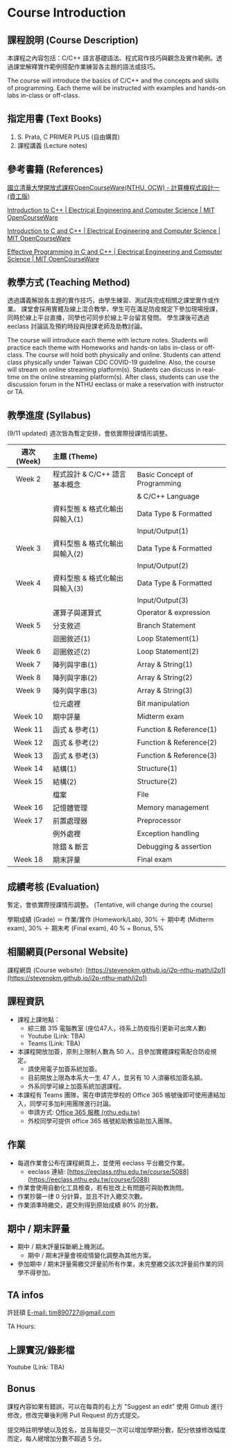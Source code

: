 # Course Introduction

## 課程說明 (Course Description)

本課程之內容包括：C/C++ 語言基礎語法、程式寫作技巧與觀念及實作範例。透過課堂解釋實作範例搭配作業練習各主題的語法或技巧。

The course will introduce the basics of C/C++ and the concepts and skills of programming.
Each theme will be instructed with examples and hands-on labs in-class or off-class.

## 指定用書 (Text Books)

1.  S. Prata, C PRIMER PLUS (自由購買)
2.  課程講義 (Lecture notes)

## 參考書籍 (References)

[國立清華大學開放式課程OpenCourseWare(NTHU, OCW) - 計算機程式設計一(資工版)](https://ocw.nthu.edu.tw/ocw/index.php?page=course&cid=240)

[Introduction to C++ | Electrical Engineering and Computer Science | MIT OpenCourseWare](https://ocw.mit.edu/courses/electrical-engineering-and-computer-science/6-096-introduction-to-c-january-iap-2011/)

[Introduction to C and C++ | Electrical Engineering and Computer Science | MIT OpenCourseWare](https://ocw.mit.edu/courses/electrical-engineering-and-computer-science/6-s096-introduction-to-c-and-c-january-iap-2013/)

[Effective Programming in C and C++ | Electrical Engineering and Computer Science | MIT OpenCourseWare](https://ocw.mit.edu/courses/electrical-engineering-and-computer-science/6-s096-effective-programming-in-c-and-c-january-iap-2014/index.htm)

## 教學方式 (Teaching Method)

透過講義解說各主題的實作技巧，由學生練習、測試與完成相關之課堂實作或作業。
課堂會採用實體及線上混合教學，學生可在滿足防疫規定下參加現場授課，同時於線上平台直播，同學也可同步於線上平台留言發問。
學生課後可透過 eeclass 討論區及預約時段與授課老師及助教討論。

The course will introduce each theme with lecture notes.
Students will practice each theme with Homeworks and hands-on labs in-class or off-class.
The course will hold both physically and online.
Students can attend class physically under Taiwan CDC COVID-19 guideline.
Also, the course will stream on online streaming platform(s).
Students can discuss in real-time on the online streaming platform(s).
After class, students can use the discussion forum in the NTHU eeclass or make a reservation with instructor or TA.

## 教學進度 (Syllabus)

(9/11 updated)
週次皆為暫定安排，會依實際授課情形調整。

| 週次 (Week) | 主題 (Theme)                   |                              |
|:-----------:|:-------------------------------|:-----------------------------|
| Week 2      | 程式設計 & C/C++ 語言基本概念  | Basic Concept of Programming |
|             |                                | & C/C++ Language             |
|             | 資料型態 & 格式化輸出與輸入(1) | Data Type & Formatted        |
|             |                                | Input/Output(1)              |
| Week 3      | 資料型態 & 格式化輸出與輸入(2) | Data Type & Formatted        |
|             |                                | Input/Output(2)              |
| Week 4      | 資料型態 & 格式化輸出與輸入(3) | Data Type & Formatted        |
|             |                                | Input/Output(3)              |
|             | 運算子與運算式                 | Operator & expression        |
| Week 5      | 分支敘述                       | Branch Statement             |
|             | 迴圈敘述(1)                    | Loop Statement(1)            |
| Week 6      | 迴圈敘述(2)                    | Loop Statement(2)            |
| Week 7      | 陣列與字串(1)                  | Array & String(1)            |
| Week 8      | 陣列與字串(2)                  | Array & String(2)            |
| Week 9      | 陣列與字串(3)                  | Array & String(3)            |
|             | 位元處裡                       | Bit manipulation             |
| Week 10     | 期中評量                       | Midterm exam                 |
| Week 11     | 函式 & 參考(1)                 | Function & Reference(1)      |
| Week 12     | 函式 & 參考(2)                 | Function & Reference(2)      |
| Week 13     | 函式 & 參考(3)                 | Function & Reference(3)      |
| Week 14     | 結構(1)                        | Structure(1)                 |
| Week 15     | 結構(2)                        | Structure(2)                 |
|             | 檔案                           | File                         |
| Week 16     | 記憶體管理                     | Memory management            |
| Week 17     | 前置處理器                     | Preprocessor                 |
|             | 例外處裡                       | Exception handling           |
|             | 除錯 & 斷言                    | Debugging & assertion        |
| Week 18     | 期末評量                       | Final exam                   |

## 成績考核 (Evaluation)

暫定，會依實際授課情形調整。 (Tentative, will change during the course)

學期成績 (Grade) ＝ 作業/實作 (Homework/Lab), 30% ＋ 期中考 (Midterm exam), 30% ＋ 期末考 (Final exam), 40 % + Bonus, 5%

## 相關網頁(Personal Website)

課程網頁 (Course website): [https://stevenokm.github.io/i2p-nthu-math/i2p1](https://stevenokm.github.io/i2p-nthu-math/i2p1)

## 課程資訊

* 課程上課地點：
    * 綜三館 315 電腦教室 (座位47人，待系上防疫指引更新可出席人數)
    * Youtube (Link: TBA)
    * Teams (Link: TBA)
* 本課程開放加簽，原則上限制人數為 50 人，且參加實體課程需配合防疫規定。
    * 請使用電子加簽系統加簽。
    * 目前開放上限為本系大一生 47 人，並另有 10 人須審核加簽名額。
    * 外系同學可線上加簽系統加選課程。
* 本課程有 Teams 團隊，需在申請完學校的 Office 365 帳號後即可使用連結加入，同學可多加利用團隊進行討論。
    * 申請方式: [Office 365 服務 (nthu.edu.tw)](https://learning.site.nthu.edu.tw/p/412-1319-12292.php?Lang=zh-tw)
    * 外校同學可提供 office 365 帳號給助教協助加入團隊。

## 作業

* 每週作業會公布在課程網頁上，並使用 eeclass 平台繳交作業。
    * eeclass 連結: [https://eeclass.nthu.edu.tw/course/5088](https://eeclass.nthu.edu.tw/course/5088)
* 作業會使用自動化工具檢查，若有批改上有問題可與助教詢問。
* 作業抄襲一律 0 分計算，並且不計入繳交次數。
* 作業須準時繳交，遲交則得到原始成績 80% 的分數。

## 期中 / 期末評量

* 期中 / 期末評量採斷網上機測試。
    * 期中 / 期末評量會視疫情變化調整為其他方案。
* 參加期中 / 期末評量需繳交評量前所有作業，未完整繳交該次評量前作業的同學不得參加。

## TA infos

許廷碩 [E-mail: tim890727@gmail.com](mailto:tim890727@gmail.com)

TA Hours:

## 上課實況/錄影檔

Youtube (Link: TBA)

## Bonus

課程內容如果有錯誤，可以在每頁的右上方 "Suggest an edit" 使用 Github 進行修改，修改完畢後利用 Pull Request 的方式提交。

提交時註明學號以及姓名，並且每提交一次可以增加學期分數，配分依據修改幅度而定，每人總增加分數不超過 5 分。
